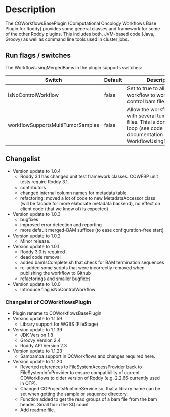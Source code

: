 # Description

The COWorkflowsBasePlugin (Computational Oncology Workflows Base Plugin for Roddy) provides some general classes and framework for some of the other
Roddy plugins. This includes both, JVM-based code (Java, Groovy) as well as command line tools used in cluster jobs.

## Run flags / switches

The WorkflowUsingMergedBams in the plugin supports switches: 

|Switch                                   | Default | Description |
|-----------------------------------------|---------|-------------|
|isNoControlWorkflow                      |false    |Set to true to allow this workflow to work without a control bam file. |
|workflowSupportsMultiTumorSamples        |false    |Allow the workflow to run with several tumor bam files. This is done with a for loop (see code documentation in WorkflowUsingMergedBam) |

## Changelist

  * Version update to 1.0.4
    - Roddy 3.1 has changed unit test framework classes. COWFBP unit tests require Roddy 3.1.
    - contributors
    - changed internal column names for metadata table
    - refactoring: moved a lot of code to new MetadataAccessor class (will be facade for more elaborate metadata backend), no effect on client code (that we know of) is expected)
  * Version update to 1.0.3
    - bugfixes
    - improved error detection and reporting
    - more default merged-BAM suffixes (to ease configuration-free start)
  * Version update to 1.0.2
    - Minor release.
  * Version update to 1.0.1
    - Roddy 3.0 is required
    - dead code removal
    - added bamIsComplete.sh that check for BAM termination sequences
    - re-added some scripts that were incorrectly removed when publishing the workflow to Github
    - refactorings and smaller bugfixes
  * Version update to 1.0.0
    - Introduce flag isNoControlWorkflow

### Changelist of COWorkflowsPlugin

  * Plugin rename to COWorkflowsBasePlugin
  * Version update to 1.1.59
    - Library support for WGBS (FileStage)
  * Version update to 1.1.39
    - JDK Version 1.8
    - Groovy Version 2.4
    - Roddy API Version 2.3
  * Version update to 1.1.23
    - Sambamba support in QCWorkflows and changes required here.
  * Version update to 1.1.20
    - Reverted references to FileSystemAccessProvider back to FileSystemInfoProvider to ensure compatibility of current COWorkflows to older version of Roddy (e.g.  2.2.66 currently used in OTP).
    - Changed COProjectsRuntimeService so, that a library name can be set when getting the sample or sequence directory.
    - Function added to get the read groups of a bam file from the bam header. Small fix in the SQ count
    - Add readme file.
